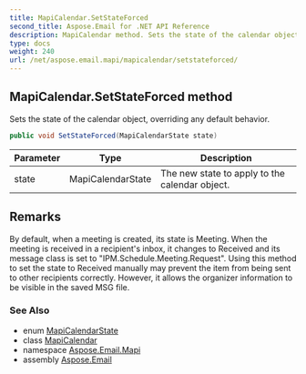 ```yaml
---
title: MapiCalendar.SetStateForced
second_title: Aspose.Email for .NET API Reference
description: MapiCalendar method. Sets the state of the calendar object overriding any default behavior
type: docs
weight: 240
url: /net/aspose.email.mapi/mapicalendar/setstateforced/
---
```

## MapiCalendar.SetStateForced method

Sets the state of the calendar object, overriding any default behavior.

```csharp
public void SetStateForced(MapiCalendarState state)
```

| Parameter | Type | Description |
| --- | --- | --- |
| state | MapiCalendarState | The new state to apply to the calendar object. |

## Remarks

By default, when a meeting is created, its state is Meeting. When the meeting is received in a recipient's inbox, it changes to Received and its message class is set to "IPM.Schedule.Meeting.Request". Using this method to set the state to Received manually may prevent the item from being sent to other recipients correctly. However, it allows the organizer information to be visible in the saved MSG file.

### See Also

* enum [MapiCalendarState](../../mapicalendarstate/)
* class [MapiCalendar](../)
* namespace [Aspose.Email.Mapi](../../mapicalendar/)
* assembly [Aspose.Email](../../../)


